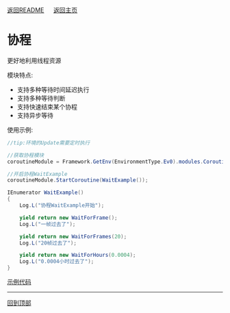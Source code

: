 [返回README](../README.md) &emsp; [返回主页](https://github.com/OnClick9927/IFramework)

# 协程
更好地利用线程资源

模块特点:
* 支持多种等待时间延迟执行
* 支持多种等待判断
* 支持快速结束某个协程
* 支持异步等待

使用示例:
``` csharp
//tip:环境的Update需要定时执行

//获取协程模块
coroutineModule = Framework.GetEnv(EnvironmentType.Ev0).modules.Coroutine;

//开启协程WaitExample
coroutineModule.StartCoroutine(WaitExample());

IEnumerator WaitExample()
{
    Log.L("协程WaitExample开始");

    yield return new WaitForFrame();
    Log.L("一帧过去了");

    yield return new WaitForFrames(20);
    Log.L("20帧过去了");

    yield return new WaitForHours(0.0004);
    Log.L("0.0004小时过去了");
}

```
[示例代码](https://github.com/OnClick9927/IFramework_CS/blob/master/Framework/Example/Examples/CoroutineTest.cs)

---

[回到顶部](#)

